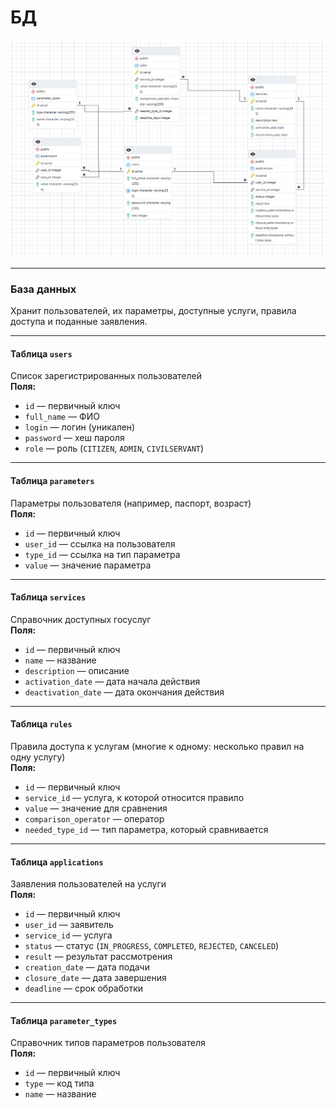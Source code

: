# **БД**

![](https://github.com/IliaKataev/KataevZvedenuk/blob/b9d23f18baae6074c529d3a8272e63c1fec64773/database/database3.png)

---

### База данных

Хранит пользователей, их параметры, доступные услуги, правила доступа и поданные заявления. 

---

#### Таблица `users`  
Список зарегистрированных пользователей  
**Поля:**  
- `id` — первичный ключ  
- `full_name` — ФИО  
- `login` — логин (уникален)  
- `password` — хеш пароля  
- `role` — роль (`CITIZEN`, `ADMIN`, `CIVILSERVANT`)

---

#### Таблица `parameters`  
Параметры пользователя (например, паспорт, возраст)  
**Поля:**  
- `id` — первичный ключ  
- `user_id` — ссылка на пользователя  
- `type_id` — ссылка на тип параметра  
- `value` — значение параметра

---

#### Таблица `services`  
Справочник доступных госуслуг  
**Поля:**  
- `id` — первичный ключ  
- `name` — название  
- `description` — описание  
- `activation_date` — дата начала действия  
- `deactivation_date` — дата окончания действия

---

#### Таблица `rules`  
Правила доступа к услугам (многие к одному: несколько правил на одну услугу)  
**Поля:**  
- `id` — первичный ключ  
- `service_id` — услуга, к которой относится правило  
- `value` — значение для сравнения  
- `comparison_operator` — оператор
- `needed_type_id` — тип параметра, который сравнивается

---

#### Таблица `applications`  
Заявления пользователей на услуги  
**Поля:**  
- `id` — первичный ключ  
- `user_id` — заявитель  
- `service_id` — услуга  
- `status` — статус (`IN_PROGRESS`, `COMPLETED`, `REJECTED`, `CANCELED`)  
- `result` — результат рассмотрения  
- `creation_date` — дата подачи  
- `closure_date` — дата завершения  
- `deadline` — срок обработки

---

#### Таблица `parameter_types`  
Справочник типов параметров пользователя  
**Поля:**  
- `id` — первичный ключ  
- `type` — код типа  
- `name` — название


